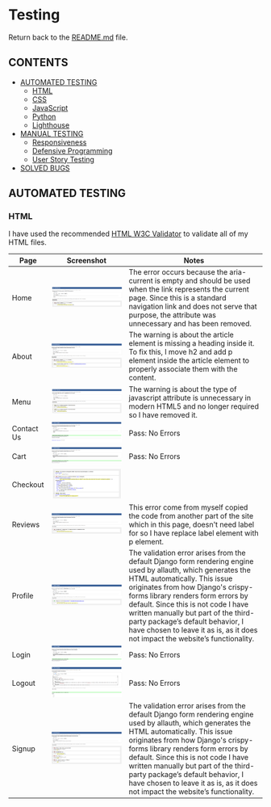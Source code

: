 # Testing

Return back to the [README.md](README.md) file.

## CONTENTS

- [AUTOMATED TESTING](#automated-testing)
  - [HTML](#html)
  - [CSS](#css)
  - [JavaScript](#javascript)
  - [Python](#python)
  - [Lighthouse](#lighthouse)
- [MANUAL TESTING](#manual-testing)
  - [Responsiveness](#responsiveness)
  - [Defensive Programming](#defensive-programming)
  - [User Story Testing](#user-story-testing)
- [SOLVED BUGS](#solved-bugs)

## AUTOMATED TESTING

### HTML

I have used the recommended [HTML W3C Validator](https://validator.w3.org) to validate all of my HTML files.

| Page       | Screenshot                                                 | Notes                                                                                                                                                                                                                                                                                                                                                                                                                      |
| ---------- | ---------------------------------------------------------- | -------------------------------------------------------------------------------------------------------------------------------------------------------------------------------------------------------------------------------------------------------------------------------------------------------------------------------------------------------------------------------------------------------------------------- |
| Home       | ![screenshot](documentation/testing/w3c-html/homepage.png) | The error occurs because the aria-current is empty and should be used when the link represents the current page. Since this is a standard navigation link and does not serve that purpose, the attribute was unnecessary and has been removed.                                                                                                                                                                             |
| About      | ![screenshot](documentation/testing/w3c-html/about.png)    | The warning is about the article element is missing a heading inside it. To fix this, I move h2 and add p element inside the article element to properly associate them with the content.                                                                                                                                                                                                                                  |
| Menu       | ![screenshot](documentation/testing/w3c-html/menu.png)     | The warning is about the type of javascript attribute is unnecessary in modern HTML5 and no longer required so I have removed it.                                                                                                                                                                                                                                                                                          |
| Contact Us | ![screenshot](documentation/testing/w3c-html/contact.png)  | Pass: No Errors                                                                                                                                                                                                                                                                                                                                                                                                            |
| Cart       | ![screenshot](documentation/testing/w3c-html/cart.png)     | Pass: No Errors                                                                                                                                                                                                                                                                                                                                                                                                            |
| Checkout   | ![screenshot](documentation/testing/w3c-html/checkout.png) |
| Reviews    | ![screenshot](documentation/testing/w3c-html/reviews.png)  | This error come from myself copied the code from another part of the site which in this page, doesn't need label for so I have replace label element with p element.                                                                                                                                                                                                                                                       |
| Profile    | ![screenshot](documentation/testing/w3c-html/profile.png)  | The validation error arises from the default Django form rendering engine used by allauth, which generates the HTML automatically. This issue originates from how Django's crispy-forms library renders form errors by default. Since this is not code I have written manually but part of the third-party package’s default behavior, I have chosen to leave it as is, as it does not impact the website’s functionality. |
| Login      | ![screenshot](documentation/testing/w3c-html/login.png)    | Pass: No Errors                                                                                                                                                                                                                                                                                                                                                                                                            |
| Logout     | ![screenshot](documentation/testing/w3c-html/signout.png)  | Pass: No Errors                                                                                                                                                                                                                                                                                                                                                                                                            |
| Signup     | ![screenshot](documentation/testing/w3c-html/signup.png)   | The validation error arises from the default Django form rendering engine used by allauth, which generates the HTML automatically. This issue originates from how Django's crispy-forms library renders form errors by default. Since this is not code I have written manually but part of the third-party package’s default behavior, I have chosen to leave it as is, as it does not impact the website’s functionality. |
